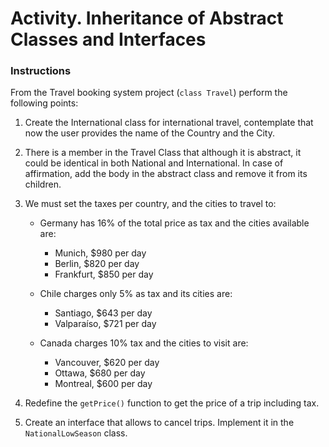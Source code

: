 # Activity. Inheritance of Abstract Classes and Interfaces

### Instructions

From the Travel booking system project (`class Travel`) perform the following points:

1. Create the International class for international travel, contemplate that now the user provides the name of the Country and the City.
2. There is a member in the Travel Class that although it is abstract, it could be identical in both National and International. In case of affirmation, add the body in the abstract class and remove it from its children.
3. We must set the taxes per country, and the cities to travel to:

    - Germany has 16% of the total price as tax and the cities available are:
        - Munich, $980 per day
        - Berlin, $820 per day
        - Frankfurt, $850 per day

    - Chile charges only 5% as tax and its cities are:
        - Santiago, $643 per day
        - Valparaíso, $721 per day

    - Canada charges 10% tax and the cities to visit are:
        - Vancouver, $620 per day
        - Ottawa, $680 per day
        - Montreal, $600 per day

4. Redefine the `getPrice()` function to get the price of a trip including tax.
5. Create an interface that allows to cancel trips. Implement it in the `NationalLowSeason` class.